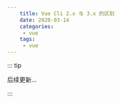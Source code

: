 ```yaml
---
    title: Vue Cli 2.x 与 3.x 的区别
    date: 2020-03-14
    categories:
     - vue
    tags:
     - vue
---
```


::: tip

后续更新...

:::
